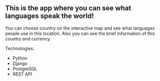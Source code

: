 ## This is the app where you can see what languages speak the world! 
You can choose country on the interactive map and see what languages people use in this location. Also you can see the brief information of this country and currency. 

Technologies:
   - Python
   - Django
   - PostgreSQL
   - REST API
